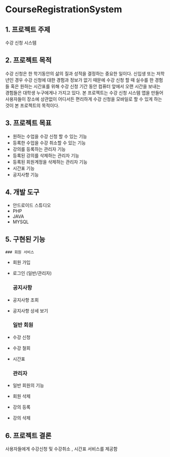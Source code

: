 # CourseRegistrationSystem

## 1. 프로젝트 주제

 수강 신청 시스템 

## 2. 프로젝트 목적 

 수강 신청은 한 학기동안의 삶의 질과 성적을 결정하는 중요한 일이다. 신입생 또는 저학년인 경우 수강 신청에 대한 경험과 정보가 없기 때문에 수강 신청 할 때 실수를 한 경험들 혹은 원하는 시간표를 위해 수강 신청 기간 동안 컴퓨터 앞에서 오랜 시간을 보내는 경험들은 대학생 누구에게나 가지고 있다.
 본 프로젝트는 수강 신청 시스템 앱을 만들어 사용자들이 장소에 상관없이 어디서든 편리하게 수강 신청을 모바일로 할 수 있게 하는 것이 본 프로젝트의 목적이다.

## 3. 프로젝트 목표

 - 원하는 수업을 수강 신청 할 수 있는 기능
 - 등록한 수업을 수강 취소할 수 있는 기능
 - 강의를 등록하는 관리자 기능
 - 등록된 강의를 삭제하는 관리자 기능
 - 등록된 회원계정을 삭제하는 관리자 기능
 - 시간표 기능
 - 공지사항 기능

## 4. 개발 도구
  - 안드로이드 스튜디오
  - PHP
  - JAVA
  - MYSQL

## 5. 구현된 기능

    ### 회원 서비스
       
- 회원 가입
- 로그인 (일반/관리자)

    ### 공지사항

- 공지사항 조회
- 공지사항 상세 보기

    ### 일반 회원

- 수강 신청
- 수강 철회
- 시간표

    ### 관리자

- 일반 회원의 기능
- 회원 삭제
- 강의 등록
- 강의 삭제
   
## 6. 프로젝트 결론
사용자들에게 수강신청 및 수강취소 , 시간표 서비스를 제공함

   
